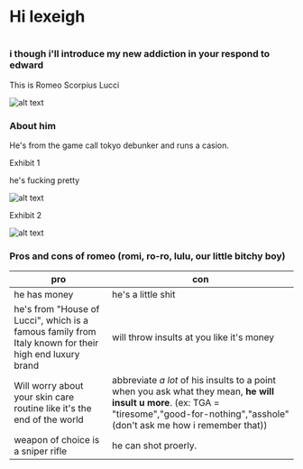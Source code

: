<head>
    <meta charset="utf-8">
    <meta name="author" content="Patricia Siew">
    <meta name="discription" content="a page where i go feral about romeo">
</head>

<h1>Hi lexeigh<h1>
<h3>i though i'll introduce my new addiction in your respond to edward</h3>
  
<p>This is Romeo Scorpius Lucci<p>

![alt text](https://i.pinimg.com/736x/2e/a2/6c/2ea26cd7a7abd24e9976ddcd91902b3f.jpg)

<h3>About him</h3>
<p>He's from the game call tokyo debunker and runs a casion.<p>


<body>
<html>
<p>Exhibit 1<p>

<p>he's fucking pretty<p>
    
![alt text](https://i.pinimg.com/736x/2e/a2/6c/2ea26cd7a7abd24e9976ddcd91902b3f.jpg)



<p>Exhibit 2<p>

![alt text](https://i.pinimg.com/736x/a1/3e/14/a13e1469aae81d9f01fa5d928e88be4c.jpg)
<h3>Pros and cons of romeo (romi, ro-ro, lulu, our little bitchy boy)</h3>

|pro|con|
|---|---|
|he has money| he's a little shit|
|he's from "House of Lucci", which is a famous family from Italy known for their high end luxury brand| will throw insults at you like it's money|
|Will worry about your skin care routine like it's the end of the world| abbreviate *a lot* of his insults to a point when you ask what they mean, **he will insult u more**. (ex: TGA = "tiresome","good-for-nothing","asshole" (don't ask me how i remember that))|
|weapon of choice is a sniper rifle| he can shot proerly.|

<body>
    <meta backgound-color: 🟥red;>
    <meta font-family: system-ui>
</body>

